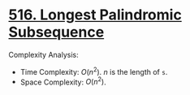 # [516. Longest Palindromic Subsequence](https://leetcode.com/problems/longest-palindromic-subsequence/)


Complexity Analysis:

- Time Complexity: $O(n^2)$. $n$ is the length of `s`.
- Space Complexity: $O(n^2)$.
